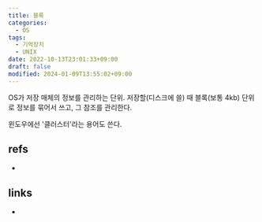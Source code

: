 ```yaml
---
title: 블록
categories:
  - OS
tags:
  - 기억장치
  - UNIX
date: 2022-10-13T23:01:33+09:00
draft: false
modified: 2024-01-09T13:55:02+09:00
---
```

OS가 저장 매체의 정보를 관리하는 단위. 저장할(디스크에 쓸) 때 블록(보통 4kb) 단위로 정보를 묶어서 쓰고, 그 참조를 관리한다.

윈도우에선 '클러스터'라는 용어도 쓴다.


## refs
- 


## links
- 
